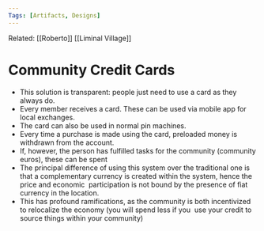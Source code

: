 ```yaml
---
Tags: [Artifacts, Designs]
---
```

Related: [[Roberto]] [[Liminal Village]]

# Community Credit Cards
- This solution is transparent: people just need to use a card as they always do.
- Every member receives a card. These can be used via mobile app for local exchanges.
- The card can also be used in normal pin machines.
- Every time a purchase is made using the card, preloaded money is withdrawn from the account.
- If, however, the person has fulfilled tasks for the community (community euros), these can be spent
- The principal difference of using this system over the traditional one is that a complementary currency is created within the system, hence the price and economic  participation is not bound by the presence of fiat currency in the location.
- This has profound ramifications, as the community is both incentivized to relocalize the economy (you will spend less if you  use your credit to source things within your community)
